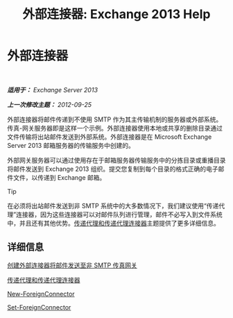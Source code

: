 ﻿---
title: '外部连接器: Exchange 2013 Help'
TOCTitle: 外部连接器
ms:assetid: 21c6a7a9-f4d2-4359-9ac9-930701b63a4e
ms:mtpsurl: https://technet.microsoft.com/zh-cn/library/Aa996779(v=EXCHG.150)
ms:contentKeyID: 50490060
ms.date: 01/11/2018
mtps_version: v=EXCHG.150
ms.translationtype: HT
---

# 外部连接器

 

_**适用于：** Exchange Server 2013_

_**上一次修改主题：** 2012-09-25_

外部连接器将邮件传递到不使用 SMTP 作为其主传输机制的服务器或外部系统。传真-网关服务器即是这样一个示例。外部连接器使用本地或共享的删除目录通过文件传输将出站邮件发送到外部系统。外部连接器是在 Microsoft Exchange Server 2013 邮箱服务器的传输服务中创建的。

外部网关服务器可以通过使用存在于邮箱服务器传输服务中的分拣目录或重播目录将邮件发送到 Exchange 2013 组织。提交您复制到每个目录的格式正确的电子邮件文件，以传递到 Exchange 邮箱。

> [!tip]
> 在必须将出站邮件发送到非 SMTP 系统中的大多数情况下，我们建议使用“传递代理”连接器，因为这些连接器可以对邮件队列进行管理，邮件不必写入到文件系统中，并且还有其他优势。<a href="delivery-agents-and-delivery-agent-connectors-exchange-2013-help.md">传递代理和传递代理连接器</a>主题提供了更多详细信息。


## 详细信息

[创建外部连接器将邮件发送至非 SMTP 传真网关](create-a-foreign-connector-to-deliver-messages-to-a-non-smtp-fax-gateway-exchange-2013-help.md)

[传递代理和传递代理连接器](delivery-agents-and-delivery-agent-connectors-exchange-2013-help.md)

[New-ForeignConnector](https://technet.microsoft.com/zh-cn/library/aa996310\(v=exchg.150\))

[Set-ForeignConnector](https://technet.microsoft.com/zh-cn/library/bb123789\(v=exchg.150\))

